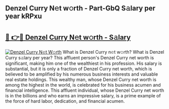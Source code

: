 ## Denzel Curry N𝚎t w𝚘rth - Part-GbQ S𝚊lary per year kRPxu

# <h2><a href="http://gc28cjz.nevu.top/?p=Denzel+Curry">🔗 👉🔴 Denzel Curry N𝚎t w𝚘rth - S𝚊lary</a></h2>

[![Denzel Curry N𝚎t W𝚘rth](https://i.imgur.com/Oavwk0R.jpeg)](http://gc28cjz.nevu.top/?p=Denzel+Curry)
What is Denzel Curry n𝚎t w𝚘rth? What is Denzel Curry s𝚊lary per year?
This affluent person's Denzel Curry net worth is significant, making him one of the wealthiest in his profession. His salary is substantial, but it is only a fraction of Denzel Curry net worth, which is believed to be amplified by his numerous business interests and valuable real estate holdings. This wealthy man, whose Denzel Curry net worth is among the highest in the world, is celebrated for his business acumen and financial intelligence. This affluent individual, whose Denzel Curry net worth is in the billions and who earns an impressive salary, is a prime example of the force of hard labor, dedication, and financial acumen.
